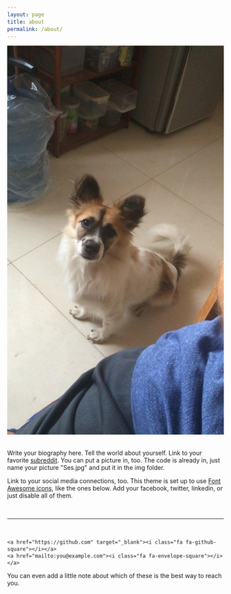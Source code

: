 ```yaml
---
layout: page
title: about
permalink: /about/
---
```


    

<p><img class="col one right" src="/img/Ses.jpg" /></p>

<br/>
Write your biography here. Tell the world about yourself. Link to your favorite <a href="http://reddit.com" target="blank">subreddit</a>. You can put a picture in, too. The code is already in, just name your picture "Ses.jpg" and put it in the img folder. 

Link to your social media connections, too. This theme is set up to use <a href="http://fortawesome.github.io/Font-Awesome/" target="blank">Font Awesome icons</a>, like the ones below. Add your facebook, twitter, linkedin, or just disable all of them. 


<br/>
<hr/>
<br/>
<span class="contacticon center">
	
	
	
	<a href="https://github.com" target="_blank"><i class="fa fa-github-square"></i></a>
	<a href="mailto:you@example.com"><i class="fa fa-envelope-square"></i></a>
	
	
	
</span>


<div class="col three caption">
	You can even add a little note about which of these is the best way to reach you.
</div>

